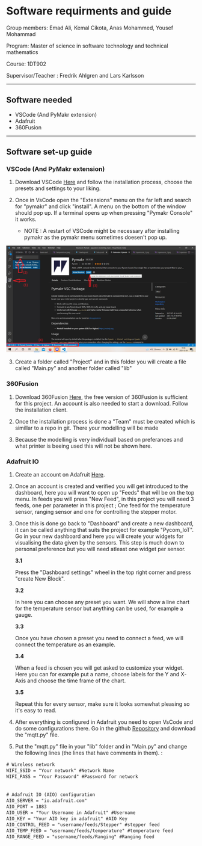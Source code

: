 # Software requirments and guide
Group members: Emad Ali, Kemal Cikota, Anas Mohammed, Yousef Mohammad

Program: Master of science in software technology and technical mathematics

Course: 1DT902

Supervisor/Teacher : Fredrik Ahlgren and Lars Karlsson

___

## Software needed
* VSCode (And PyMakr extension)
* Adafruit
* 360Fusion

___

## Software set-up guide

### VSCode (And PyMakr extension)

1. Download VSCode [Here](https://code.visualstudio.com/download) and follow the installation process, choose the presets and settings to your liking.

2. Once in VsCode open the "Extensions" menu on the far left and search for "pymakr" and click "install". A menu on the bottom of the window should pop up. If a terminal opens up when pressing "Pymakr Console" it works.
    * NOTE : A restart of VSCode might be necessary after installing pymakr as the pymakr menu sometimes doesen't pop up.

![title](/Images/VsCode.jpg)

3. Create a folder called "Project" and in this folder you will create a file called "Main.py" and another folder called "lib"

### 360Fusion

1. Download 360Fusion [Here](https://www.autodesk.com/products/fusion-360/personal), the free version of 360Fusion is sufficient for this project. An account is also needed to start a download. Follow the installation client.

2. Once the installation process is done a "Team" must be created which is simillar to a repo in git. There your modelling will be made

3. Because the modelling is very individuall based on preferances and what printer is beeing used this will not be shown here.

### Adafruit IO

1. Create an account on Adafruit [Here](https://accounts.adafruit.com/users/sign_up).

2. Once an account is created and verified you will get introduced to the dashboard, here you will want to open up "Feeds" that will be on the top menu. In feeds you will press "New Feed", in this project you will need 3 feeds, one per parameter in this project ; One feed for the temperature sensor, ranging sensor and one for controlling the stepper motor.

3. Once this is done go back to "Dashboard" and create a new dashboard, it can be called anything that suits the project for example "Pycom_IoT". Go in your new dashboard and here you will create your widgets for visualising the data given by the sensors. This step is much down to personal preference but you will need atleast one widget per sensor.

    **3.1**

    Press the "Dashboard settings" wheel in the top right corner and press "create New Block".

    **3.2**

    In here you can choose any preset you want. We will show a line chart for the temperature sensor but anything can be used, for example a gauge.

    **3.3**

    Once you have chosen a preset you need to connect a feed, we will connect the temperature as an example.

    **3.4**

    When a feed is chosen you will get asked to customize your widget. Here you can for example put a name, choose labels for the Y and X-Axis and choose the time frame of the chart. 

    **3.5**

    Repeat this for every sensor, make sure it looks somewhat pleasing so it's easy to read.

4. After everything is configured in Adafruit you need to open VsCode and do some configurations there. Go in the github [Repository](https://github.com/pycom/pycom-libraries/tree/master/lib) and download the "mqtt.py" file.

5. Put the "mqtt.py" file in your "lib" folder and in "Main.py" and change the following lines (the lines that have comments in them). :

```
# Wireless network
WIFI_SSID = "Your network" #Network Name
WIFI_PASS = "Your Password" #Password for network


# Adafruit IO (AIO) configuration
AIO_SERVER = "io.adafruit.com"
AIO_PORT = 1883
AIO_USER = "Your Username in Adafruit" #Username
AIO_KEY = "Your AIO key in adafruit" #AIO Key
AIO_CONTROL_FEED = "username/feeds/Stepper" #stepper feed
AIO_TEMP_FEED = "username/feeds/temperature" #temperature feed
AIO_RANGE_FEED = "username/feeds/Ranging" #Ranging feed
```
